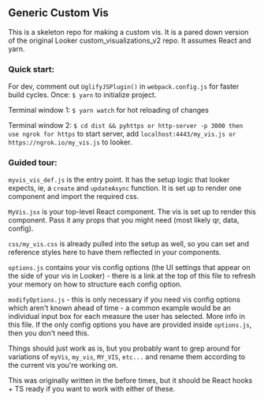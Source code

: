 ## Generic Custom Vis

This is a skeleton repo for making a custom vis. It is a pared down version of the original Looker custom_visualizations_v2 repo. It assumes React and yarn.

### Quick start:

For dev, comment out `UglifyJSPlugin()` in `webpack.config.js` for faster build cycles.
Once: `$ yarn` to initialize project.

Terminal window 1:
`$ yarn watch` for hot reloading of changes

Terminal window 2:
`$ cd dist && pyhttps or http-server -p 3000 then use ngrok for https` to start server, add `localhost:4443/my_vis.js or https://ngrok.io/my_vis.js` to looker.



### Guided tour:

`myvis_vis_def.js` is the entry point. It has the setup logic that looker expects, ie, a `create` and `updateAsync` function. It is set up to render one component and import the required css.

`MyVis.jsx` is your top-level React component. The vis is set up to render this component. Pass it any props that you might need (most likely qr, data, config).

`css/my_vis.css` is already pulled into the setup as well, so you can set and reference styles here to have them reflected in your components.

`options.js` contains your vis config options (the UI settings that appear on the side of your vis in Looker) - there is a link at the top of this file to refresh your memory on how to structure each config option.

`modifyOptions.js` - this is only necessary if you need vis config options which aren't known ahead of time - a common example would be an individual input box for each measure the user has selected. More info in this file.
If the only config options you have are provided inside `options.js`, then you don't need this.


Things should just work as is, but you probably want to grep around for variations of `myVis`, `my_vis`, `MY_VIS`, `etc...` and rename them according to the current vis you're working on.

This was originally written in the before times, but it should be React hooks + TS ready if you want to work with either of these.